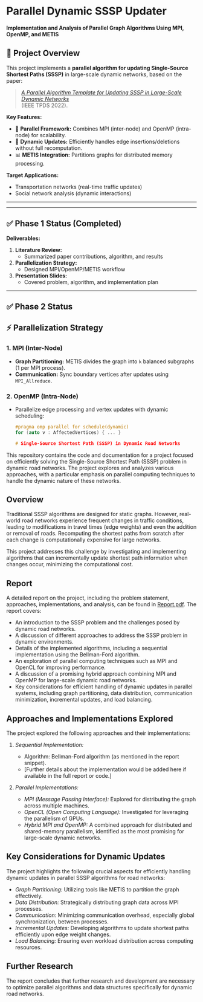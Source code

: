 
# Parallel Dynamic SSSP Updater  
**Implementation and Analysis of Parallel Graph Algorithms Using MPI, OpenMP, and METIS**  

## 📌 Project Overview  
This project implements a **parallel algorithm for updating Single-Source Shortest Paths (SSSP)** in large-scale dynamic networks, based on the paper:  
> *[A Parallel Algorithm Template for Updating SSSP in Large-Scale Dynamic Networks](https://doi.org/10.1109/TPDS.2021.3084096)*  
> (IEEE TPDS 2022).  

**Key Features:**  
- 🚀 **Parallel Framework:** Combines MPI (inter-node) and OpenMP (intra-node) for scalability.  
- 🔄 **Dynamic Updates:** Efficiently handles edge insertions/deletions without full recomputation.  
- 📊 **METIS Integration:** Partitions graphs for distributed memory processing.  

**Target Applications:**  
- Transportation networks (real-time traffic updates)  
- Social network analysis (dynamic interactions)  

---


---

## ✅ Phase 1 Status (Completed)  
**Deliverables:**  
1. **Literature Review:**  
   - Summarized paper contributions, algorithm, and results
2. **Parallelization Strategy:**  
   - Designed MPI/OpenMP/METIS workflow
3. **Presentation Slides:**  
   - Covered problem, algorithm, and implementation plan 

---

## ✅ Phase 2 Status  
## ⚡ Parallelization Strategy  
### 1. MPI (Inter-Node)  
- **Graph Partitioning:** METIS divides the graph into `k` balanced subgraphs (1 per MPI process).  
- **Communication:** Sync boundary vertices after updates using `MPI_Allreduce`.  

### 2. OpenMP (Intra-Node)  
- Parallelize edge processing and vertex updates with dynamic scheduling:  
  ```cpp
  #pragma omp parallel for schedule(dynamic)
  for (auto v : AffectedVertices) { ... }

  # Single-Source Shortest Path (SSSP) in Dynamic Road Networks

This repository contains the code and documentation for a project focused on efficiently solving the Single-Source Shortest Path (SSSP) problem in dynamic road networks. The project explores and analyzes various approaches, with a particular emphasis on parallel computing techniques to handle the dynamic nature of these networks.

## Overview

Traditional SSSP algorithms are designed for static graphs. However, real-world road networks experience frequent changes in traffic conditions, leading to modifications in travel times (edge weights) and even the addition or removal of roads. Recomputing the shortest paths from scratch after each change is computationally expensive for large networks.

This project addresses this challenge by investigating and implementing algorithms that can incrementally update shortest path information when changes occur, minimizing the computational cost.

## Report

A detailed report on the project, including the problem statement, approaches, implementations, and analysis, can be found in [Report.pdf](Report.pdf). The report covers:

* An introduction to the SSSP problem and the challenges posed by dynamic road networks.
* A discussion of different approaches to address the SSSP problem in dynamic environments.
* Details of the implemented algorithms, including a sequential implementation using the Bellman-Ford algorithm.
* An exploration of parallel computing techniques such as MPI and OpenCL for improving performance.
* A discussion of a promising hybrid approach combining MPI and OpenMP for large-scale dynamic road networks.
* Key considerations for efficient handling of dynamic updates in parallel systems, including graph partitioning, data distribution, communication minimization, incremental updates, and load balancing.

## Approaches and Implementations Explored

The project explored the following approaches and their implementations:

1.  *Sequential Implementation:*
    * Algorithm: Bellman-Ford algorithm (as mentioned in the report snippet).
    * [Further details about the implementation would be added here if available in the full report or code.]

2.  *Parallel Implementations:*
    * *MPI (Message Passing Interface):* Explored for distributing the graph across multiple machines.
    * *OpenCL (Open Computing Language):* Investigated for leveraging the parallelism of GPUs.
    * *Hybrid MPI and OpenMP:* A combined approach for distributed and shared-memory parallelism, identified as the most promising for large-scale dynamic networks.

## Key Considerations for Dynamic Updates

The project highlights the following crucial aspects for efficiently handling dynamic updates in parallel SSSP algorithms for road networks:

* *Graph Partitioning:* Utilizing tools like METIS to partition the graph effectively.
* *Data Distribution:* Strategically distributing graph data across MPI processes.
* *Communication:* Minimizing communication overhead, especially global synchronization, between processes.
* *Incremental Updates:* Developing algorithms to update shortest paths efficiently upon edge weight changes.
* *Load Balancing:* Ensuring even workload distribution across computing resources.

## Further Research

The report concludes that further research and development are necessary to optimize parallel algorithms and data structures specifically for dynamic road networks.
